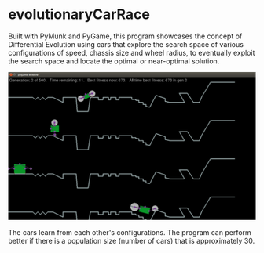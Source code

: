 # evolutionaryCarRace
Built with PyMunk and PyGame, this program showcases the concept of Differential Evolution using cars that explore the search space of various configurations of speed, chassis size and wheel radius, to eventually exploit the search space and locate the optimal or near-optimal solution.

![Alt text](sampleImage/sample.png?raw=true "Tracks")

The cars learn from each other's configurations. The program can perform better if there is a population size (number of cars) that is approximately 30.
